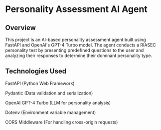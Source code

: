 # Personality Assessment AI Agent
## Overview
This project is an AI-based personality assessment agent built using FastAPI and OpenAI's GPT-4 Turbo model. The agent conducts a RIASEC personality test by presenting predefined questions to the user and analyzing their responses to determine their dominant personality type.

## Technologies Used
FastAPI (Python Web Framework)

Pydantic (Data validation and serialization)

OpenAI GPT-4 Turbo (LLM for personality analysis)

Dotenv (Environment variable management)

CORS Middleware (For handling cross-origin requests)
